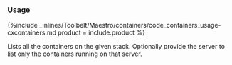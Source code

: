 <!--  usedin: [ _maestro/Toolbelt/containers.md] -->


### Usage



{%include _inlines/Toolbelt/Maestro/containers/code_containers_usage-cxcontainers.md  product = include.product %}

Lists all the containers on the given stack. Optionally provide the server to list only the containers running on that server.


